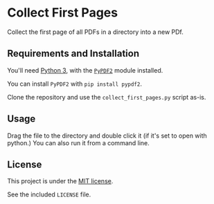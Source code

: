 # Collect First Pages

Collect the first page of all PDFs in a directory into a new PDf.

## Requirements and Installation

You'll need [Python 3][python], with the [`PyPDF2`][py2pdf] module installed.

[python]: https://python.org
[py2pdf]: https://pythonhosted.org/PyPDF2/

You can install `PyPDF2` with `pip install pypdf2`.

Clone the repository and use the `collect_first_pages.py` script as-is.

## Usage

Drag the file to the directory and double click it (if it's set to open with
python.) You can also run it from a command line.

## License

This project is under the [MIT license](https://opensource.org/licenses/MIT).

See the included `LICENSE` file.
